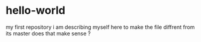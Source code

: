 # hello-world
my first repository
i am describing myself here to make the file diffrent from its master does that make sense ?
